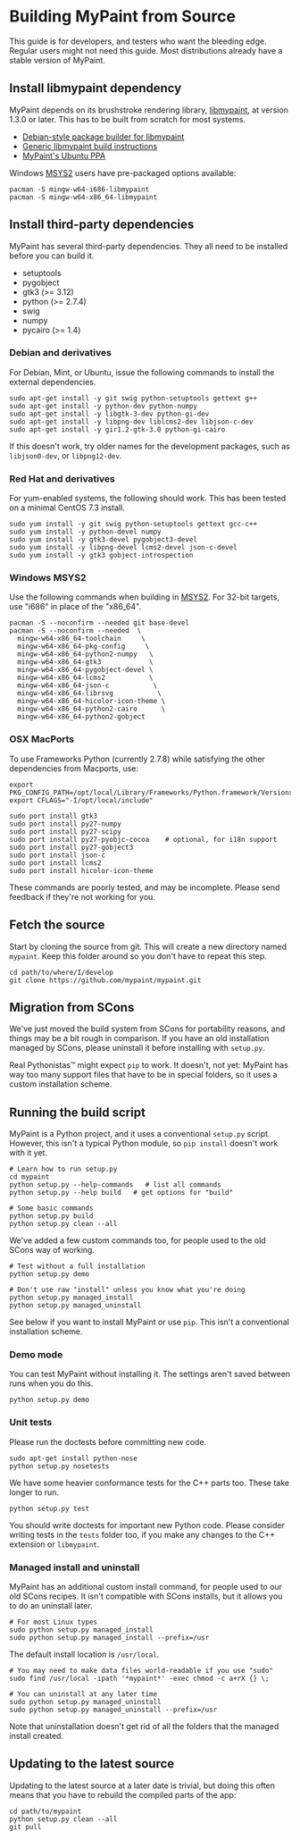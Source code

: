 # Building MyPaint from Source

This guide is for developers, and testers who want the bleeding edge.
Regular users might not need this guide. Most distributions already have
a stable version of MyPaint. 

## Install libmypaint dependency

MyPaint depends on its brushstroke rendering library,
[libmypaint](https://github.com/mypaint/libmypaint),
at version 1.3.0 or later.
This has to be built from scratch for most systems.

* [Debian-style package builder for libmypaint][LIBDEB]
* [Generic libmypaint build instructions][LIB]
* [MyPaint's Ubuntu PPA][PPA]

Windows [MSYS2](http://msys2.org) users have pre-packaged options
available:

    pacman -S mingw-w64-i686-libmypaint
    pacman -S mingw-w64-x86_64-libmypaint

[LIBDEB]: https://github.com/mypaint/libmypaint.deb
[LIB]: https://github.com/mypaint/libmypaint/blob/master/README.md
[PPA]: https://launchpad.net/~achadwick/+archive/ubuntu/mypaint-testing

## Install third-party dependencies

MyPaint has several third-party dependencies. They all need to be
installed before you can build it.

- setuptools
- pygobject
- gtk3 (>= 3.12)
- python (>= 2.7.4)
- swig
- numpy
- pycairo (>= 1.4)

### Debian and derivatives

For Debian, Mint, or Ubuntu, issue the following commands to install the
external dependencies.

    sudo apt-get install -y git swig python-setuptools gettext g++
    sudo apt-get install -y python-dev python-numpy
    sudo apt-get install -y libgtk-3-dev python-gi-dev
    sudo apt-get install -y libpng-dev liblcms2-dev libjson-c-dev
    sudo apt-get install -y gir1.2-gtk-3.0 python-gi-cairo

If this doesn't work, try older names for the development packages, such
as `libjson0-dev`, or `libpng12-dev`.

### Red Hat and derivatives

For yum-enabled systems, the following should work. This has been tested
on a minimal CentOS 7.3 install.

    sudo yum install -y git swig python-setuptools gettext gcc-c++
    sudo yum install -y python-devel numpy
    sudo yum install -y gtk3-devel pygobject3-devel
    sudo yum install -y libpng-devel lcms2-devel json-c-devel
    sudo yum install -y gtk3 gobject-introspection

### Windows MSYS2

Use the following commands when building in [MSYS2](http://msys2.org).
For 32-bit targets, use "i686" in place of the "x86_64".

    pacman -S --noconfirm --needed git base-devel
    pacman -S --noconfirm --needed  \
      mingw-w64-x86_64-toolchain     \
      mingw-w64-x86_64-pkg-config     \
      mingw-w64-x86_64-python2-numpy   \
      mingw-w64-x86_64-gtk3            \
      mingw-w64-x86_64-pygobject-devel \
      mingw-w64-x86_64-lcms2           \
      mingw-w64-x86_64-json-c           \
      mingw-w64-x86_64-librsvg           \
      mingw-w64-x86_64-hicolor-icon-theme \
      mingw-w64-x86_64-python2-cairo      \
      mingw-w64-x86_64-python2-gobject

### OSX MacPorts

To use Frameworks Python (currently 2.7.8) while satisfying the other
dependencies from Macports, use:

    export PKG_CONFIG_PATH=/opt/local/Library/Frameworks/Python.framework/Versions/2.7/lib/pkgconfig/
    export CFLAGS="-I/opt/local/include"

    sudo port install gtk3
    sudo port install py27-numpy
    sudo port install py27-scipy
    sudo port install py27-pyobjc-cocoa    # optional, for i18n support
    sudo port install py27-gobject3
    sudo port install json-c
    sudo port install lcms2
    sudo port install hicolor-icon-theme

These commands are poorly tested, and may be incomplete.
Please send feedback if they're not working for you.

## Fetch the source

Start by cloning the source from git. This will create a new directory
named `mypaint`. Keep this folder around so you don't have to repeat
this step.

    cd path/to/where/I/develop
    git clone https://github.com/mypaint/mypaint.git

## Migration from SCons

We've just moved the build system from SCons for portability reasons,
and things may be a bit rough in comparison. If you have an old
installation managed by SCons, please uninstall it before installing
with `setup.py`.

Real Pythonistas™ might expect `pip` to work. It doesn't, not yet:
MyPaint has way too many support files that have to be in special
folders, so it uses a custom installation scheme.

## Running the build script

MyPaint is a Python project, and it uses a conventional `setup.py`
script. However, this isn't a typical Python module, so `pip install`
doesn't work with it yet.

    # Learn how to run setup.py
    cd mypaint
    python setup.py --help-commands   # list all commands
    python setup.py --help build   # get options for "build"

    # Some basic commands
    python setup.py build
	python setup.py clean --all

We've added a few custom commands too, for people used to the old SCons
way of working.

    # Test without a full installation
    python setup.py demo

    # Don't use raw "install" unless you know what you're doing
    python setup.py managed_install
    python setup.py managed_uninstall

See below if you want to install MyPaint or use `pip`. This isn't a
conventional installation scheme.

### Demo mode

You can test MyPaint without installing it. The settings aren't saved
between runs when you do this.

    python setup.py demo

### Unit tests

Please run the doctests before committing new code.

    sudo apt-get install python-nose
    python setup.py nosetests

We have some heavier conformance tests for the C++ parts too. These take
longer to run.

    python setup.py test

You should write doctests for important new Python code. Please consider
writing tests in the `tests` folder too, if you make any changes to the
C++ extension or `libmypaint`.

### Managed install and uninstall

MyPaint has an additional custom install command, for people used to our
old SCons recipes. It isn't compatible with SCons installs, but it
allows you to do an uninstall later.

    # For most Linux types
    sudo python setup.py managed_install
    sudo python setup.py managed_install --prefix=/usr

The default install location is `/usr/local`.

    # You may need to make data files world-readable if you use "sudo"
    sudo find /usr/local -ipath '*mypaint*' -exec chmod -c a+rX {} \;

    # You can uninstall at any later time
    sudo python setup.py managed_uninstall
    sudo python setup.py managed_uninstall --prefix=/usr

Note that uninstallation doesn't get rid of all the folders that the
managed install created.

## Updating to the latest source

Updating to the latest source at a later date is trivial, but doing this
often means that you have to rebuild the compiled parts of the app:

    cd path/to/mypaint
    python setup.py clean --all
    git pull
